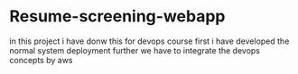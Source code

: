 # Resume-screening-webapp
in this project i have donw this for devops course first i have developed the normal system deployment further we have to integrate the devops concepts by aws
